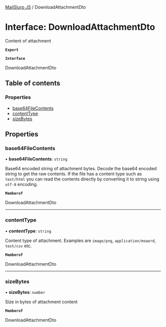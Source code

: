 [MailSlurp JS](../README.md) / DownloadAttachmentDto

# Interface: DownloadAttachmentDto

Content of attachment

**`Export`**

**`Interface`**

DownloadAttachmentDto

## Table of contents

### Properties

- [base64FileContents](DownloadAttachmentDto.md#base64filecontents)
- [contentType](DownloadAttachmentDto.md#contenttype)
- [sizeBytes](DownloadAttachmentDto.md#sizebytes)

## Properties

### base64FileContents

• **base64FileContents**: `string`

Base64 encoded string of attachment bytes. Decode the base64 encoded string to get the raw contents. If the file has a content type such as `text/html` you can read the contents directly by converting it to string using `utf-8` encoding.

**`Memberof`**

DownloadAttachmentDto

___

### contentType

• **contentType**: `string`

Content type of attachment. Examples are `image/png`, `application/msword`, `text/csv` etc.

**`Memberof`**

DownloadAttachmentDto

___

### sizeBytes

• **sizeBytes**: `number`

Size in bytes of attachment content

**`Memberof`**

DownloadAttachmentDto
